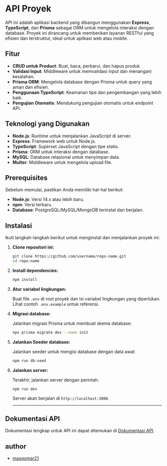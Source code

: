 # API Proyek

API ini adalah aplikasi backend yang dibangun menggunakan **Express**, **TypeScript**, dan **Prisma** sebagai ORM untuk mengelola interaksi dengan database. Proyek ini dirancang untuk memberikan layanan RESTful yang efisien dan terstruktur, ideal untuk aplikasi web atau mobile.

## Fitur

- **CRUD untuk Product**: Buat, baca, perbarui, dan hapus produk
- **Validasi Input**: Middleware untuk memvalidasi input dan menangani kesalahan.
- **Prisma ORM**: Mengelola database dengan Prisma untuk query yang aman dan efisien.
- **Penggunaan TypeScript**: Keamanan tipe dan pengembangan yang lebih baik.
- **Pengujian Otomatis**: Mendukung pengujian otomatis untuk endpoint API.

## Teknologi yang Digunakan

- **Node.js**: Runtime untuk menjalankan JavaScript di server.
- **Express**: Framework web untuk Node.js.
- **TypeScript**: Superset JavaScript dengan tipe statis.
- **Prisma**: ORM untuk interaksi dengan database.
- **MySQL**: Database relasional untuk menyimpan data.
- **Multer**: Middleware untuk mengelola upload file.

## Prerequisites

Sebelum memulai, pastikan Anda memiliki hal-hal berikut:

- **Node.js**: Versi 14.x atau lebih baru.
- **npm**: Versi terbaru.
- **Database**: PostgreSQL/MySQL/MongoDB terinstal dan berjalan.

## Instalasi

Ikuti langkah-langkah berikut untuk menginstal dan menjalankan proyek ini:

1. **Clone repositori ini:**

   ```bash
   git clone https://github.com/username/repo-name.git
   cd repo-name
    ```
2. **Install dependencies:**

   ```bash
   npm install
   ```
3. **Atur variabel lingkungan:**

   Buat file `.env` di root proyek dan isi variabel lingkungan yang diperlukan. Lihat contoh `.env.example` untuk referensi.

4. **Migrasi database:**

   Jalankan migrasi Prisma untuk membuat skema database:

   ```bash
   npx prisma migrate dev --name init
   ```
5. **Jalankan Seeder database:**

   Jalankan seeder untuk mengisi database dengan data awal:

   ```bash
   npm run db:seed
   ```
6. **Jalankan server:**

   Terakhir, jalankan server dengan perintah:

   ```bash
   npm run dev
   ```
   Server akan berjalan di `http://localhost:3000`.

   ---
## Dokumentasi API

Dokumentasi lengkap untuk API ini dapat ditemukan di [Dokumentasi API](./api_documentation.md).

## author
- [masqomar21](https://github.com/masqomar21)